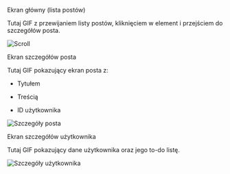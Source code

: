 Ekran główny (lista postów)

Tutaj GIF z przewijaniem listy postów, kliknięciem w element i przejściem do szczegółów posta.

![Scroll](https://github.com/user-attachments/assets/ef9f4c0c-b35b-495e-848a-58ee417f1dba)

Ekran szczegółów posta

Tutaj GIF pokazujący ekran posta z:

* Tytułem

* Treścią

* ID użytkownika

![Szczegóły posta](https://github.com/user-attachments/assets/b5816895-e1c7-43f7-93d2-c53542e20614)


Ekran szczegółów użytkownika

Tutaj GIF pokazujący dane użytkownika oraz jego to-do listę.

![Szczegóły użytkownika](https://github.com/user-attachments/assets/75681aa4-23dd-4cfd-b02d-4facd272db1b)
